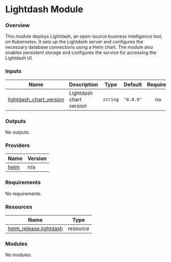 # Lightdash Module



### Overview

This module deploys Lightdash, an open-source business intelligence tool, on Kubernetes. It sets up the Lightdash server and configures the necessary database connections using a Helm chart. The module also enables persistent storage and configures the service for accessing the Lightdash UI.

### Inputs

| Name | Description | Type | Default | Required |
|------|-------------|------|---------|:--------:|
| <a name="input_lightdash_chart_version"></a> [lightdash\_chart\_version](#input\_lightdash\_chart\_version) | Lightdash chart version | `string` | `"0.8.9"` | no |

### Outputs

No outputs.

### Providers

| Name | Version |
|------|---------|
| <a name="provider_helm"></a> [helm](#provider\_helm) | n/a |

### Requirements

No requirements.

### Resources

| Name | Type |
|------|------|
| [helm_release.lightdash](https://registry.terraform.io/providers/hashicorp/helm/latest/docs/resources/release) | resource |

### Modules

No modules.
